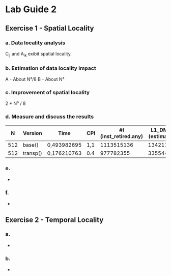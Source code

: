 # Lab Guide 2

## Exercise 1 - Spatial Locality

### a. Data locality analysis

C<sub>ij</sub> and A<sub>ik</sub> exibit spatial locality.

### b. Estimation of data locality impact

A - About N³/8
B - About N³

### c. Improvement of spatial locality

2 * N³ / 8

### d. Measure and discuss the results

| N | Version | Time | CPI | #I (inst_retired.any) | L1_DMiss (estimated) | L1_DMiss | Miss/#I |
| --- | --- | --- | --- | --- | --- | --- | --- |
| 512 | base() | 0,493982695 | 1,1 | 1113515136 | 134217728 | 142048267 | 0,127567433 |
| 512 | transp() | 0,176210763 | 0.4 | 977782355 | 33554432 | 17177800 | 0,017568122 |

### e.

- 


### f.

-

## Exercise 2 - Temporal Locality

### a.

- 

### b.

- 
